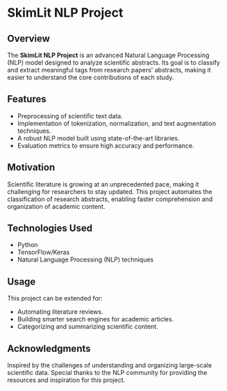 # SkimLit NLP Project

## Overview
The **SkimLit NLP Project** is an advanced Natural Language Processing (NLP) model designed to analyze scientific abstracts. Its goal is to classify and extract meaningful tags from research papers' abstracts, making it easier to understand the core contributions of each study.

## Features
- Preprocessing of scientific text data.
- Implementation of tokenization, normalization, and text augmentation techniques.
- A robust NLP model built using state-of-the-art libraries.
- Evaluation metrics to ensure high accuracy and performance.

## Motivation
Scientific literature is growing at an unprecedented pace, making it challenging for researchers to stay updated. This project automates the classification of research abstracts, enabling faster comprehension and organization of academic content.

## Technologies Used
- Python
- TensorFlow/Keras
- Natural Language Processing (NLP) techniques

## Usage
This project can be extended for:
- Automating literature reviews.
- Building smarter search engines for academic articles.
- Categorizing and summarizing scientific content.

## Acknowledgments
Inspired by the challenges of understanding and organizing large-scale scientific data. Special thanks to the NLP community for providing the resources and inspiration for this project.
